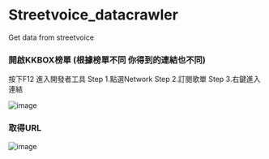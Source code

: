 # Streetvoice_datacrawler
Get data from streetvoice
### 開啟KKBOX榜單 (根據榜單不同 你得到的連結也不同)

按下F12 進入開發者工具
Step 1.點選Network
Step 2.訂閱歌單
Step 3.右鍵進入連結

![image](https://github.com/KidLiumingjie/Streetvoice_datacrawler/assets/108582775/9b6e3f84-7864-4295-af31-a5a741356288)

### 取得URL

![image](https://github.com/KidLiumingjie/Streetvoice_datacrawler/assets/108582775/ed1d1906-e308-4e21-b070-64b455cf0ed3)

